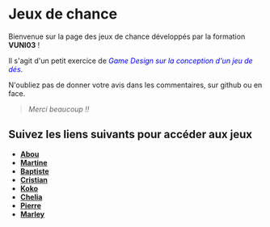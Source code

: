 # Jeux de chance

Bienvenue sur la page des jeux de chance développés par la formation **VUNI03** !

Il s'agit d'un petit exercice de <span style="color:blue">*Game Design sur la conception d'un jeu de dés*</span>.

N'oubliez pas de donner votre avis dans les commentaires, sur github ou en face.

>*Merci beaucoup !!*

## Suivez les liens suivants pour accéder aux jeux 

- **[Abou](https://github.com/abusithbot/Luckgame)**
- **[Martine](https://github.com/MartineJA/KotopouloBoardGame.git)**
- **[Baptiste](https://github.com/Kiramuun/GameParty)**
- **[Cristian](https://scratch.mit.edu/projects/898191319/)**
- **[Koko](?)**
- **[Chelia](?)**
- **[Pierre](?)**
- **[Marley](https://github.com/marleyknx/LuckGames)**
